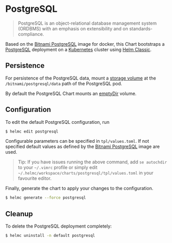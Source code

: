 # PostgreSQL

> PostgreSQL is an object-relational database management system (ORDBMS) with an emphasis on extensibility and on standards-compliance.

Based on the [Bitnami PostgreSQL](https://github.com/bitnami/bitnami-docker-postgresql) image for docker, this Chart bootstraps a [PostgreSQL](http://www.postgresql.org/) deployment on a [Kubernetes](http://kubernetes.io) cluster using [Helm Classic](https://helm.sh).

## Persistence

For persistence of the PostgreSQL data, mount a [storage volume](http://kubernetes.io/docs/user-guide/volumes/) at the `/bitnami/postgresql/data` path of the PostgreSQL pod.

By default the PostgreSQL Chart mounts an [emptyDir](http://kubernetes.io/docs/user-guide/volumes/#emptydir) volume.

## Configuration

To edit the default PostgreSQL configuration, run

```bash
$ helmc edit postgresql
```

Configurable parameters can be specified in `tpl/values.toml`. If not specified default values as defined by the [Bitnami PostgreSQL](https://github.com/bitnami/bitnami-docker-postgresql) image are used.

> Tip: If you have issues running the above command, add `se autochdir` to your `~/.vimrc` profile or simply edit `~/.helmc/workspace/charts/postgresql/tpl/values.toml` in your favourite editor.

Finally, generate the chart to apply your changes to the configuration.

```bash
$ helmc generate --force postgresql
```

## Cleanup

To delete the PostgreSQL deployment completely:

```bash
$ helmc uninstall -n default postgresql
```
